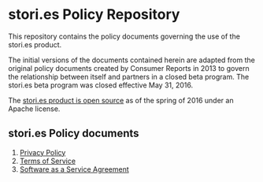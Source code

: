 # stori.es Policy Repository

This repository contains the policy documents governing the use of the stori.es product.

The initial versions of the documents contained herein are adapted from the original policy documents created by Consumer Reports in 2013 to govern the relationship between itself and partners in a closed beta program.  The stori.es beta program was closed effective May 31, 2016.

The [stori.es product is open source](https://github.com/stori-es/stori_es) as of the spring of 2016 under an Apache license.

## stori.es Policy documents

1. [Privacy Policy](https://github.com/stori-es/stori_es-policy/blob/master/stori_es-privacy_policy.md)
2. [Terms of Service](https://github.com/stori-es/stori_es-policy/blob/master/stori_es-terms_of_service.md)
3. [Software as a Service Agreement](https://github.com/stori-es/stori_es-policy/blob/master/stori_es-software_as_a_service_agreement.md)

